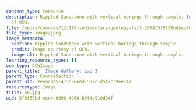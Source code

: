 ```yaml
---
content_type: resource
description: Rippled Sandstone with vertical borings through sample. Image courtesy
  of OCW.
file: /media/courses/12-110-sedimentary-geology-fall-2004/5f8f50bdeec46d964960b9f4c910d84f_40.jpg
file_type: image/jpeg
image_metadata:
  caption: Rippled Sandstone with vertical borings through sample.
  credit: Image courtesy of OCW.
  image-alt: Rippled Sandstone with vertical borings through sample.
learning_resource_types: []
ocw_type: OCWImage
parent_title: 'Image Gallery: Lab 3'
parent_type: CourseSection
parent_uid: eeeac8a5-415d-8eed-507c-d5f2c39ee747
resourcetype: Image
title: 40.jpg
uid: 5f8f50bd-eec4-6d96-4960-b9f4c910d84f
---
```

